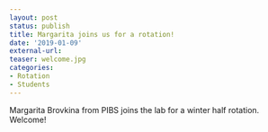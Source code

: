 ```yaml
---
layout: post
status: publish
title: Margarita joins us for a rotation!
date: '2019-01-09'
external-url:
teaser: welcome.jpg
categories:
- Rotation
- Students
---
```


Margarita Brovkina from PIBS joins the lab for a winter half rotation. Welcome!
